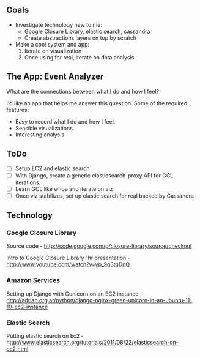 ## Goals

- Investigate technology new to me:
  - Google Closure Library, elastic search, cassandra
  - Create abstractions layers on top by scratch
- Make a cool system and app:
  1. Iterate on visualization
  1. Once using for real, iterate on data analysis.

## The App: Event Analyzer

What are the connections between what I do and how I feel?

I'd like an app that helps me answer this question. Some of the required features:

- Easy to record what I do and how I feel.
- Sensible visualizations.
- Interesting analysis.

## ToDo

- [ ] Setup EC2 and elastic search
- [ ] With Django, create a generic elasticsearch-proxy API for GCL iterations. 
- [ ] Learn GCL like whoa and iterate on viz
- [ ] Once viz stabilizes, set up elastic search for real backed by Cassandra

## Technology

### Google Closure Library 

Source code - http://code.google.com/p/closure-library/source/checkout

Intro to Google Closure Library 1hr presentation - http://www.youtube.com/watch?v=yp_9q3tgDnQ

### Amazon Services

Setting up Django with Gunicorn on an EC2 instance - http://adrian.org.ar/python/django-nginx-green-unicorn-in-an-ubuntu-11-10-ec2-instance  

### Elastic Search

Putting elastic search on Ec2 - http://www.elasticsearch.org/tutorials/2011/08/22/elasticsearch-on-ec2.html
